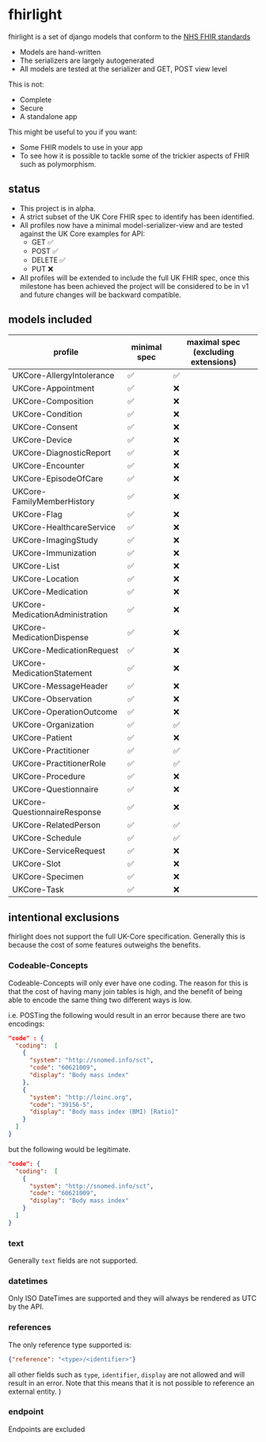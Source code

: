 # fhirlight

fhirlight is a set of django models that conform to the [NHS FHIR standards](https://simplifier.net/guide/uk-core-implementation-guide-stu3-sequence?version=1.7.0)

* Models are hand-written
* The serializers are largely autogenerated
* All models are tested at the serializer and GET, POST view level

This is not:

* Complete
* Secure
* A standalone app

This might be useful to you if you want:

* Some FHIR models to use in your app
* To see how it is possible to tackle some of the trickier aspects of FHIR such as polymorphism.

## status

* This project is in alpha. 
* A strict subset of the UK Core FHIR spec to identify has been identified.
* All profiles now have a minimal model-serializer-view and are tested against the UK Core examples for API:
  * GET ✅
  * POST ✅
  * DELETE ✅
  * PUT ❌
* All profiles will be extended to include the full UK FHIR spec, once this milestone has been achieved the project will
  be considered to be in v1 and future changes will be backward compatible.

## models included


| profile                         | minimal spec | maximal spec (excluding extensions) |
|---------------------------------|--------------|-------------------------------------|
| UKCore-AllergyIntolerance       | ✅            | ✅                                   |
| UKCore-Appointment              | ✅            | ❌                                   |
| UKCore-Composition              | ✅            | ❌                                   |
| UKCore-Condition                | ✅            | ❌                                   |
| UKCore-Consent                  | ✅            | ❌                                   |
| UKCore-Device                   | ✅            | ❌                                   |
| UKCore-DiagnosticReport         | ✅            | ❌                                   |
| UKCore-Encounter                | ✅            | ❌                                   |
| UKCore-EpisodeOfCare            | ✅            | ❌                                   |
| UKCore-FamilyMemberHistory      | ✅            | ❌                                   |
| UKCore-Flag                     | ✅            | ❌                                   |
| UKCore-HealthcareService        | ✅            | ❌                                   |
| UKCore-ImagingStudy             | ✅            | ❌                                   |
| UKCore-Immunization             | ✅            | ❌                                   |
| UKCore-List                     | ✅            | ❌                                   |
| UKCore-Location                 | ✅            | ❌                                   |
| UKCore-Medication               | ✅            | ❌                                   |
| UKCore-MedicationAdministration | ✅            | ❌                                   |
| UKCore-MedicationDispense       | ✅            | ❌                                   |
| UKCore-MedicationRequest        | ✅            | ❌                                   |
| UKCore-MedicationStatement      | ✅            | ❌                                   |
| UKCore-MessageHeader            | ✅            | ❌                                   |
| UKCore-Observation              | ✅            | ❌                                   |
| UKCore-OperationOutcome         | ✅            | ❌                                   |
| UKCore-Organization             | ✅            | ✅                                   |
| UKCore-Patient                  | ✅            | ❌                                   |
| UKCore-Practitioner             | ✅            | ✅                                   |
| UKCore-PractitionerRole         | ✅            | ✅                                   |
| UKCore-Procedure                | ✅            | ❌                                   |
| UKCore-Questionnaire            | ✅            | ❌                                   |
| UKCore-QuestionnaireResponse    | ✅            | ❌                                   |
| UKCore-RelatedPerson            | ✅            | ✅                                   |
| UKCore-Schedule                 | ✅            | ✅                                   |
| UKCore-ServiceRequest           | ✅            | ❌                                   |
| UKCore-Slot                     | ✅            | ❌                                   |
| UKCore-Specimen                 | ✅            | ❌                                   |
| UKCore-Task                     | ✅            | ❌                                   |


## intentional exclusions
fhirlight does not support the full UK-Core specification. Generally this is because the cost of some features outweighs
the benefits.

### Codeable-Concepts
Codeable-Concepts will only ever have one coding. The reason for this is that the cost of having many join
tables is high, and the benefit of being able to encode the same thing two different ways is low.

i.e. POSTing the following would result in an error because there are two encodings:
```json
"code" : {
  "coding":  [
    {
      "system": "http://snomed.info/sct",
      "code": "60621009",
      "display": "Body mass index"
    },
    {
      "system": "http://loinc.org",
      "code": "39156-5",
      "display": "Body mass index (BMI) [Ratio]"
    }
  ]
}
```

but the following would be legitimate.
```json
"code": {
  "coding":  [
    {
      "system": "http://snomed.info/sct",
      "code": "60621009",
      "display": "Body mass index"
    }
  ]
}
```

### text
Generally `text` fields are not supported.

### datetimes
Only ISO DateTimes are supported and they will always be rendered as UTC by the API. 

### references
The only reference type supported is:
```json
{"reference": "<type>/<identifier>"}
```
all other fields such as `type`, `identifier`, `display` are not allowed and will result in an error. Note that this 
means that it is not possible to reference an external entity.
)


### endpoint

Endpoints are excluded
